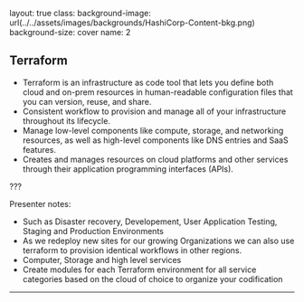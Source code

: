 layout: true
class: 
background-image: url(../../assets/images/backgrounds/HashiCorp-Content-bkg.png)
background-size: cover
name: 2

## Terraform

- Terraform is an infrastructure as code tool that lets you define both cloud and on-prem resources in human-readable configuration files that you can version, reuse, and share.
- Consistent workflow to provision and manage all of your infrastructure throughout its lifecycle. 
- Manage low-level components like compute, storage, and networking resources, as well as high-level components like DNS entries and SaaS features.
- Creates and manages resources on cloud platforms and other services through their application programming interfaces (APIs).

???

Presenter notes:
- Such as Disaster recovery, Developement, User Application Testing, Staging and Production Environments
- As we redeploy new sites for our growing Organizations we can also use terraform to provision identical workflows in other regions.
- Computer, Storage and high level services
- Create modules for each Terraform environment for all service categories based on the cloud of choice to organize your codification

---
